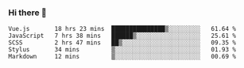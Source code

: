 ### Hi there 👋

<!--
**xin-code/Xin-code** is a ✨ _special_ ✨ repository because its `README.md` (this file) appears on your GitHub profile.

Here are some ideas to get you started:
<!--START_SECTION:waka-->
```text
Vue.js       18 hrs 23 mins  ███████████████▒░░░░░░░░░   61.64 % 
JavaScript   7 hrs 38 mins   ██████▒░░░░░░░░░░░░░░░░░░   25.61 % 
SCSS         2 hrs 47 mins   ██▒░░░░░░░░░░░░░░░░░░░░░░   09.35 % 
Stylus       34 mins         ▒░░░░░░░░░░░░░░░░░░░░░░░░   01.93 % 
Markdown     12 mins         ▒░░░░░░░░░░░░░░░░░░░░░░░░   00.69 % 
```
<!--END_SECTION:waka-->
